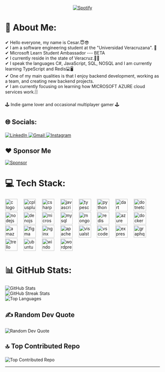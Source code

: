 &nbsp;<div align="center">
  [![Spotify](https://novatorem-cesar-gonzalez-lopezs-projects.vercel.app/api/spotify?background_color=0d1117&border_color=ffffff)](https://open.spotify.com/user/2263v4vfldr3bic63g6ejokmy)
</div>

###

<h1 align="left">💫 About Me:</h1>

###

<p align="left">✔ Hello everyone, my name is Cesar.😇😎<br>✔ I am a software engineering student at the "Universidad Veracruzana". 🦚<br>✔ Microsoft Learn Student Ambassador --- BETA<br>✔ I currently reside in the state of Veracruz.🕺💃<br>✔ I speak the languages C#, JavaScript, SQL, NOSQL and I am currently learning TypeScript and Redis💻🖥<br>✔ One of my main qualities is that I enjoy backend development, working as a team, and creating new backend projects.<br>✔ I am currently focusing on learning how MICROSOFT AZURE cloud services work.🗄<br><br>🕹 Indie game lover and occasional multiplayer gamer 🕹</p>

###

<h2 align="left">🌐 Socials:</h2>

###

<a href="https://linkedin.com/in/cesar-gonzalez-lopez/?locale=en_US" target="_blank">
  <img src="https://img.shields.io/badge/LinkedIn-%230077B5.svg?logo=linkedin&logoColor=white" alt="LinkedIn">
</a>
<a href="mailto:cesar96707@gmail.com">
  <img src="https://img.shields.io/badge/-Gmail-red?style=flat&logo=Gmail&logoColor=white" alt="Gmail">
</a>
<a href="https://instagram.com/cesar.system32" target="_blank">
  <img src="https://img.shields.io/badge/Instagram-%23E4405F.svg?logo=Instagram&logoColor=white" alt="Instagram">
</a>

###

## ❤️ Sponsor Me
[![Sponsor](https://img.shields.io/badge/Sponsor-pink?style=for-the-badge&logo=github-sponsors)](https://github.com/sponsors/DracoGilga)

###

<h1 align="left">💻 Tech Stack:</h1>

###

<div align="left">
  <img src="https://skillicons.dev/icons?i=c" height="40" alt="c logo"  />
  <img width="12" />
  <img src="https://skillicons.dev/icons?i=cpp" height="40" alt="cplusplus logo"  />
  <img width="12" />
  <img src="https://skillicons.dev/icons?i=cs" height="40" alt="csharp logo"  />
  <img width="12" />
  <img src="https://cdn.jsdelivr.net/gh/devicons/devicon/icons/javascript/javascript-original.svg" height="40" alt="javascript logo"  />
  <img width="12" />
  <img src="https://cdn.jsdelivr.net/gh/devicons/devicon/icons/typescript/typescript-original.svg" height="40" alt="typescript logo"  />
  <img width="12" />
  <img src="https://cdn.jsdelivr.net/gh/devicons/devicon/icons/python/python-original.svg" height="40" alt="python logo"  />
  <img width="12" />
  <img src="https://cdn.jsdelivr.net/gh/devicons/devicon/icons/dart/dart-original.svg" height="40" alt="dart logo"  />
  <img width="12" />
  <img src="https://cdn.jsdelivr.net/gh/devicons/devicon/icons/dotnetcore/dotnetcore-original.svg" height="40" alt="dotnetcore logo"  />
  <img width="12" />
  <img src="https://cdn.jsdelivr.net/gh/devicons/devicon/icons/nodejs/nodejs-original.svg" height="40" alt="nodejs logo"  />
  <img width="12" />
  <img src="https://cdn.jsdelivr.net/gh/devicons/devicon/icons/denojs/denojs-original.svg" height="40" alt="denojs logo"  />
  <img width="12" />
  <img src="https://cdn.jsdelivr.net/gh/devicons/devicon/icons/microsoftsqlserver/microsoftsqlserver-plain.svg" height="40" alt="microsoftsqlserver logo"  />
  <img width="12" />
  <img src="https://cdn.jsdelivr.net/gh/devicons/devicon/icons/mysql/mysql-original.svg" height="40" alt="mysql logo"  />
  <img width="12" />
  <img src="https://cdn.jsdelivr.net/gh/devicons/devicon/icons/mongodb/mongodb-original.svg" height="40" alt="mongodb logo"  />
  <img width="12" />
  <img src="https://cdn.jsdelivr.net/gh/devicons/devicon/icons/redis/redis-original.svg" height="40" alt="redis logo"  />
  <img width="12" />
  <img src="https://cdn.jsdelivr.net/gh/devicons/devicon/icons/azure/azure-original.svg" height="40" alt="azure logo"  />
  <img width="12" />
  <img src="https://cdn.jsdelivr.net/gh/devicons/devicon/icons/docker/docker-original.svg" height="40" alt="docker logo"  />
  <img width="12" />
  <img src="https://cdn.jsdelivr.net/gh/devicons/devicon/icons/amazonwebservices/amazonwebservices-line-wordmark.svg" height="40" alt="amazonwebservices logo"  />
  <img width="12" />
  <img src="https://cdn.jsdelivr.net/gh/devicons/devicon/icons/figma/figma-original.svg" height="40" alt="figma logo"  />
  <img width="12" />
  <img src="https://cdn.jsdelivr.net/gh/devicons/devicon/icons/nginx/nginx-original.svg" height="40" alt="nginx logo"  />
  <img width="12" />
  <img src="https://cdn.jsdelivr.net/gh/devicons/devicon/icons/apache/apache-original.svg" height="40" alt="apache logo"  />
  <img width="12" />
  <img src="https://cdn.jsdelivr.net/gh/devicons/devicon/icons/visualstudio/visualstudio-plain.svg" height="40" alt="visualstudio logo"  />
  <img width="12" />
  <img src="https://cdn.jsdelivr.net/gh/devicons/devicon/icons/vscode/vscode-original.svg" height="40" alt="vscode logo"  />
  <img width="12" />
  <img src="https://cdn.jsdelivr.net/gh/devicons/devicon/icons/express/express-original.svg" height="40" alt="express logo"  />
  <img width="12" />
  <img src="https://cdn.jsdelivr.net/gh/devicons/devicon/icons/graphql/graphql-plain.svg" height="40" alt="graphql logo"  />
  <img width="12" />
  <img src="https://cdn.jsdelivr.net/gh/devicons/devicon/icons/trello/trello-plain.svg" height="40" alt="trello logo"  />
  <img width="12" />
  <img src="https://cdn.jsdelivr.net/gh/devicons/devicon/icons/ubuntu/ubuntu-plain.svg" height="40" alt="ubuntu logo"  />
  <img width="12" />
  <img src="https://cdn.jsdelivr.net/gh/devicons/devicon/icons/windows8/windows8-original.svg" height="40" alt="windows8 logo"  />
  <img width="12" />
  <img src="https://cdn.jsdelivr.net/gh/devicons/devicon/icons/wordpress/wordpress-original.svg" height="40" alt="wordpress logo"  />
</div>

###

<h1>📊 GitHub Stats:</h1>

###

<img src="https://github-readme-stats.vercel.app/api?username=DracoGilga&theme=tokyonight&hide_border=false&include_all_commits=false&count_private=false" alt="GitHub Stats">
<br>
<img src="https://github-readme-streak-stats.herokuapp.com/?user=DracoGilga&theme=tokyonight&hide_border=false" alt="GitHub Streak Stats">
<br>
<img src="https://github-readme-stats.vercel.app/api/top-langs/?username=DracoGilga&theme=tokyonight&hide_border=false&include_all_commits=false&count_private=false&layout=compact" alt="Top Languages">

###

<h2>✍️ Random Dev Quote</h2>

###

<img src="https://quotes-github-readme.vercel.app/api?type=horizontal&theme=tokyonight" alt="Random Dev Quote">

###

<h2>🔝 Top Contributed Repo</h2>

###

<img src="https://github-contributor-stats.vercel.app/api?username=DracoGilga&limit=5&theme=tokyonight&combine_all_yearly_contributions=true" alt="Top Contributed Repo">

<hr>

